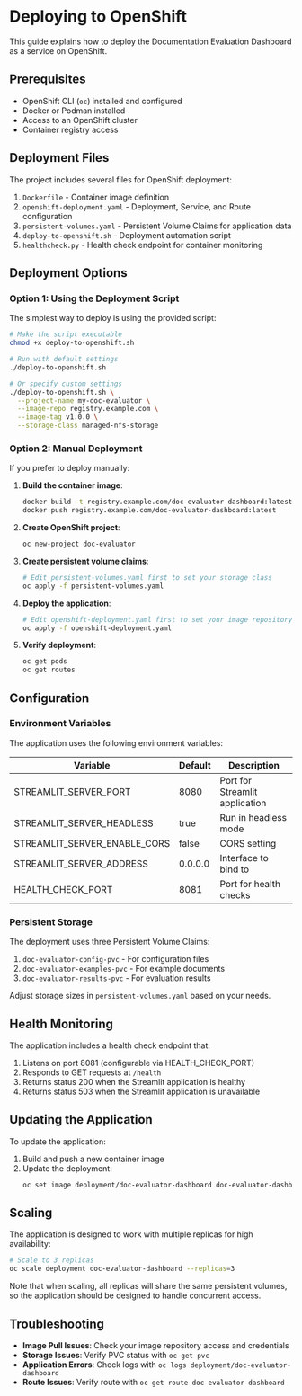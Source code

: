 # Deploying to OpenShift

This guide explains how to deploy the Documentation Evaluation Dashboard as a service on OpenShift.

## Prerequisites

- OpenShift CLI (`oc`) installed and configured
- Docker or Podman installed
- Access to an OpenShift cluster
- Container registry access

## Deployment Files

The project includes several files for OpenShift deployment:

1. `Dockerfile` - Container image definition
2. `openshift-deployment.yaml` - Deployment, Service, and Route configuration
3. `persistent-volumes.yaml` - Persistent Volume Claims for application data
4. `deploy-to-openshift.sh` - Deployment automation script
5. `healthcheck.py` - Health check endpoint for container monitoring

## Deployment Options

### Option 1: Using the Deployment Script

The simplest way to deploy is using the provided script:

```bash
# Make the script executable
chmod +x deploy-to-openshift.sh

# Run with default settings
./deploy-to-openshift.sh

# Or specify custom settings
./deploy-to-openshift.sh \
  --project-name my-doc-evaluator \
  --image-repo registry.example.com \
  --image-tag v1.0.0 \
  --storage-class managed-nfs-storage
```

### Option 2: Manual Deployment

If you prefer to deploy manually:

1. **Build the container image**:
   ```bash
   docker build -t registry.example.com/doc-evaluator-dashboard:latest .
   docker push registry.example.com/doc-evaluator-dashboard:latest
   ```

2. **Create OpenShift project**:
   ```bash
   oc new-project doc-evaluator
   ```

3. **Create persistent volume claims**:
   ```bash
   # Edit persistent-volumes.yaml first to set your storage class
   oc apply -f persistent-volumes.yaml
   ```

4. **Deploy the application**:
   ```bash
   # Edit openshift-deployment.yaml first to set your image repository
   oc apply -f openshift-deployment.yaml
   ```

5. **Verify deployment**:
   ```bash
   oc get pods
   oc get routes
   ```

## Configuration

### Environment Variables

The application uses the following environment variables:

| Variable | Default | Description |
|----------|---------|-------------|
| STREAMLIT_SERVER_PORT | 8080 | Port for Streamlit application |
| STREAMLIT_SERVER_HEADLESS | true | Run in headless mode |
| STREAMLIT_SERVER_ENABLE_CORS | false | CORS setting |
| STREAMLIT_SERVER_ADDRESS | 0.0.0.0 | Interface to bind to |
| HEALTH_CHECK_PORT | 8081 | Port for health checks |

### Persistent Storage

The deployment uses three Persistent Volume Claims:

1. `doc-evaluator-config-pvc` - For configuration files
2. `doc-evaluator-examples-pvc` - For example documents
3. `doc-evaluator-results-pvc` - For evaluation results

Adjust storage sizes in `persistent-volumes.yaml` based on your needs.

## Health Monitoring

The application includes a health check endpoint that:

1. Listens on port 8081 (configurable via HEALTH_CHECK_PORT)
2. Responds to GET requests at `/health`
3. Returns status 200 when the Streamlit application is healthy
4. Returns status 503 when the Streamlit application is unavailable

## Updating the Application

To update the application:

1. Build and push a new container image
2. Update the deployment:
   ```bash
   oc set image deployment/doc-evaluator-dashboard doc-evaluator-dashboard=registry.example.com/doc-evaluator-dashboard:new-tag
   ```

## Scaling

The application is designed to work with multiple replicas for high availability:

```bash
# Scale to 3 replicas
oc scale deployment doc-evaluator-dashboard --replicas=3
```

Note that when scaling, all replicas will share the same persistent volumes, so the application should be designed to handle concurrent access.

## Troubleshooting

- **Image Pull Issues**: Check your image repository access and credentials
- **Storage Issues**: Verify PVC status with `oc get pvc`
- **Application Errors**: Check logs with `oc logs deployment/doc-evaluator-dashboard`
- **Route Issues**: Verify route with `oc get route doc-evaluator-dashboard`
